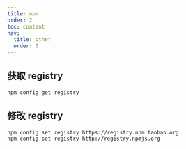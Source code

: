 ```yaml
---
title: npm
order: 2
toc: content
nav:
  title: other
  order: 6
---
```


## 获取 registry

```bash
npm config get registry
```

## 修改 registry

```bash
npm config set registry https://registry.npm.taobao.org
npm config set registry http://registry.npmjs.org
```
